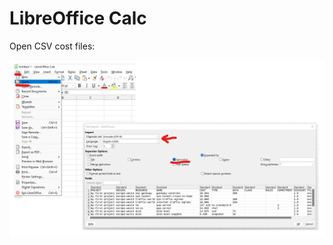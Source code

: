 # LibreOffice Calc

Open CSV cost files:

![Screenshot: LibreOffice Calc CSV](https://raw.githubusercontent.com/Cyclenerd/google-cloud-pricing-cost-calculator/master/img/libreoffice.png)